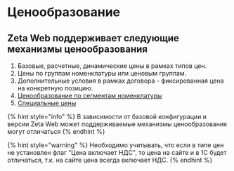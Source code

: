 # Ценообразование

## Zeta Web поддерживает следующие механизмы ценообразования

1. Базовые, расчетные, динамические цены в рамках типов цен.
2. Цены по группам номенклатуры или ценовым группам.
3. Дополнительные условия в рамках договора - фиксированная цена на конкретную позицию.  
4. [Ценообразование по сегментам номенклатуры](cenoobrazovanie-po-segmentam-nomenklatury.md)
5. [Специальные цены](specialnye-ceny.md)

{% hint style="info" %}
В зависимости от базовой конфигурации и версии Zeta Web может поддерживаемые механизмы ценообразования могут отличаться
{% endhint %}

{% hint style="warning" %}
Необходимо учитывать, что если в типе цен не установлен флаг "Цена включает НДС", то цена на сайте и в 1С будет отличаться, т.к. на сайте цена всегда включает НДС.
{% endhint %}



